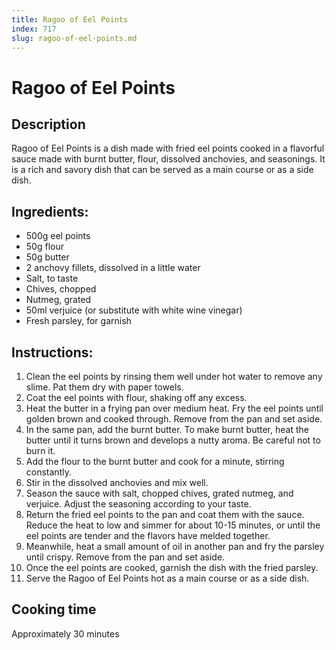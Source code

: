```yaml
---
title: Ragoo of Eel Points
index: 717
slug: ragoo-of-eel-points.md
---
```


# Ragoo of Eel Points

## Description
Ragoo of Eel Points is a dish made with fried eel points cooked in a flavorful sauce made with burnt butter, flour, dissolved anchovies, and seasonings. It is a rich and savory dish that can be served as a main course or as a side dish.

## Ingredients:
- 500g eel points
- 50g flour
- 50g butter
- 2 anchovy fillets, dissolved in a little water
- Salt, to taste
- Chives, chopped
- Nutmeg, grated
- 50ml verjuice (or substitute with white wine vinegar)
- Fresh parsley, for garnish

## Instructions:
1. Clean the eel points by rinsing them well under hot water to remove any slime. Pat them dry with paper towels.
2. Coat the eel points with flour, shaking off any excess.
3. Heat the butter in a frying pan over medium heat. Fry the eel points until golden brown and cooked through. Remove from the pan and set aside.
4. In the same pan, add the burnt butter. To make burnt butter, heat the butter until it turns brown and develops a nutty aroma. Be careful not to burn it.
5. Add the flour to the burnt butter and cook for a minute, stirring constantly.
6. Stir in the dissolved anchovies and mix well.
7. Season the sauce with salt, chopped chives, grated nutmeg, and verjuice. Adjust the seasoning according to your taste.
8. Return the fried eel points to the pan and coat them with the sauce. Reduce the heat to low and simmer for about 10-15 minutes, or until the eel points are tender and the flavors have melded together.
9. Meanwhile, heat a small amount of oil in another pan and fry the parsley until crispy. Remove from the pan and set aside.
10. Once the eel points are cooked, garnish the dish with the fried parsley.
11. Serve the Ragoo of Eel Points hot as a main course or as a side dish.

## Cooking time
Approximately 30 minutes